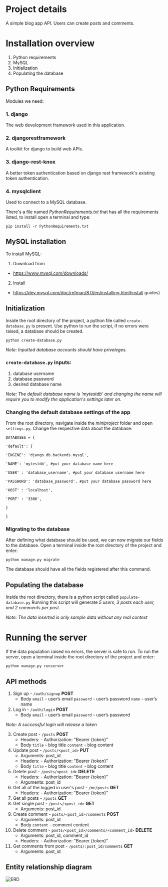 # Project details
A simple blog app API. Users can create posts and comments.

# Installation overview

 1. Python requirements
 2. MySQL
 3. Initialization
 4. Populating the database

## Python Requirements
Modules we need:

### 1. django
   The web development framework used in this application.

 ### 2. djangorestframework
  A toolkit for django to build web APIs.

 ### 3. django-rest-knox
 A better token authentication based on django rest framework's existing token authentication.
 ### 4. mysqlclient
Used to connect to a MySQL database.
	
There's a file named *PythonRequirements.txt* that has all the requirements listed, to install open a terminal and type:
	
    pip install -r PythonRequirements.txt
  
## MySQL installation
To install MySQL:
1. Download from
  - https://www.mysql.com/downloads/
2. Install
-  https://dev.mysql.com/doc/refman/8.0/en/installing.html(install guides)


## Initialization
Inside the root directory of the project, a python file called `create-database.py` is present. 
Use python to run the script, if no errors were raised, a database should be created.

    python create-database.py

*Note: Inputted database accounts should have priveleges.*
### `create-database.py` inputs:
1. database username
2. database password
3. desired database name

*Note: The default database name is 'mytestdb' and changing the name will require you to modify the application's settings later on.*
### Changing the default database settings of the app
From the root directory, navigate inside the *miniproject* folder and open `settings.py`.
Change the respective data about the database:

    DATABASES = {

	'default': {

	'ENGINE': 'django.db.backends.mysql',

	'NAME': 'mytestdb', #put your database name here

	'USER' : 'database_username', #put your database username here

	'PASSWORD': 'database_password', #put your database password here

	'HOST' : 'localhost',

	'PORT' : '3306',

	}

	}
    
### Migrating to the database
After defining what database should be used, we can now migrate our fields to the database.
Open a terminal inside the root directory of the project and enter:

    python manage.py migrate
The database should have all the fields registered after this command.
## Populating the database
Inside the root directory, there is a python script called `populate-database.py`
Running this script will generate *5 users, 3 posts each user, and  2 comments per post*.

*Note: The data inserted is only sample data without any real context*

# Running the server
If the data population raised no errors, the server is safe to run.
To run the server, open a terminal inside the root directory of the project and enter:

    python manage.py runserver
## API methods

 1. Sign up - `/auth/signup` **POST**
	 - Body
   `email`  - user’s email
  `password`  - user’s password
  `name`  - user’s name
 2. Log in - `/auth/login`  **POST**
	 - Body
	 `email`  - user’s email
	  `password`  - user’s password
	  
*Note: A successful login will release a token*
	
 3. Create post - `/posts` **POST**
	- Headers: - Authorization: "Bearer {token}"
	- Body
	 `title`  - blog title
	 `content`  - blog content
 4. Update post - `/posts/<post_id>` **PUT**
	 - Arguments: post_id
	 - Headers: - Authorization: "Bearer {token}"
	 - Body
	 `title`  - blog title
	 `content`  - blog content
 5. Delete post - `/posts/<post_id>` **DELETE**
	  - Headers: - Authorization: "Bearer {token}"
	  - Arguments: post_id
 7. Get all of the logged in user's post - `/me/posts` **GET**
	 - Headers: - Authorization: "Bearer {token}"
 8. Get all posts - `/posts` **GET**
 9. Get single post - `/posts/<post_id>` **GET**
	 - Arguments: post_id
 10. Create comment - `posts/<post_id>/comments` **POST**
	 - Arguments: post_id
	  - Body
	 `content`  - comment content
 11. Delete comment - `posts/<post_id>/comments/<comment_id>` **DELETE**
	 - Arguments: post_id, comment_id
	 - Headers: - Authorization: "Bearer {token}"
 12. Get comments from post - `/posts/:post_id/comments` **GET**
	  - Arguments: post_id

## Entity relationship diagram
![ERD](https://user-images.githubusercontent.com/37333940/173130628-6384bebb-d765-49f1-8f88-34dc78132389.png)
